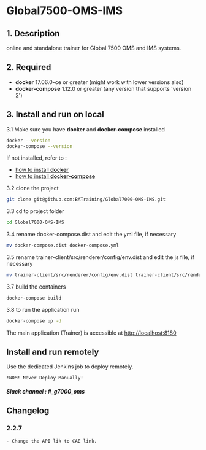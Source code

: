 # Global7500-OMS-IMS

## 1. Description

online and standalone trainer for Global 7500 OMS and IMS systems.

## 2. Required

 - __docker__ 17.06.0-ce or greater (might work with lower versions also)
 - __docker-compose__ 1.12.0 or greater (any version that supports 'version 2')

## 3. Install and run on local

3.1 Make sure you have __docker__ and __docker-compose__ installed
```bash
docker --version
docker-compose --version
```
If not installed, refer to :
- [how to install __docker__](https://docs.docker.com/engine/installation/)
- [how to install __docker-compose__](https://docs.docker.com/compose/install/)


3.2 clone the project
```bash
git clone git@github.com:BATraining/Global7000-OMS-IMS.git
```

3.3 cd to project folder
```bash
cd Global7000-OMS-IMS
```

3.4 rename docker-compose.dist and edit the yml file, if necessary
```bash
mv docker-compose.dist docker-compose.yml
```

3.5 rename trainer-client/src/renderer/config/env.dist and edit the js file, if necessary
```bash
mv trainer-client/src/renderer/config/env.dist trainer-client/src/renderer/config/env.js
```

3.7 build the containers
```bash
docker-compose build
```

3.8 to run the application run
```bash
docker-compose up -d
```
The main application (Trainer) is accessible at [http://localhost:8180](http://localhost:8180)


## Install and run remotely

Use the dedicated Jenkins job to deploy remotely.

    !NDM! Never Deploy Manually!


##### Slack channel : #_g7000_oms

## Changelog

### 2.2.7 
    - Change the API lik to CAE link. 